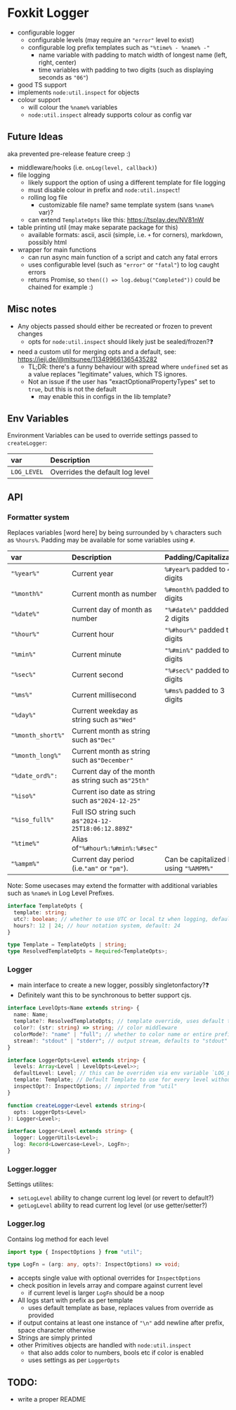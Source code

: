 # Foxkit Logger

- configurable logger
  - configurable levels (may require an `"error"` level to exist)
  - configurable log prefix templates such as `"%time% - %name% -"`
    - name variable with padding to match width of longest name (left, right, center)
    - time variables with padding to two digits (such as displaying seconds as `"06"`)
- good TS support
- implements `node:util.inspect` for objects
- colour support
  - will colour the `%name%` variables
  - `node:util.inspect` already supports colour as config var

## Future Ideas

aka prevented pre-release feature creep :)

- middleware/hooks (i.e. `onLog(level, callback)`)
- file logging
  - likely support the option of using a different template for file logging
  - must disable colour in prefix and `node:util.inspect`!
  - rolling log file
    - customizable file name? same template system (sans `%name%` var)?
  - can extend `TemplateOpts` like this: https://tsplay.dev/NV81nW
- table printing util (may make separate package for this)
  - available formats: ascii, ascii (simple, i.e. `+` for corners), markdown, possibly html
- wrapper for main functions
  - can run async main function of a script and catch any fatal errors
  - uses configurable level (such as `"error"` or `"fatal"`) to log caught errors
  - returns Promise, so `then(() => log.debug("Completed"))` could be chained for example :)

## Misc notes

- Any objects passed should either be recreated or frozen to prevent changes
  - opts for `node:util.inspect` should likely just be sealed/frozen?❓
- need a custom util for merging opts and a default, see: https://ieji.de/@mitsunee/113499661365435282
  - TL;DR: there's a funny behaviour with spread where `undefined` set as a value replaces "legitimate" values, which TS ignores.
  - Not an issue if the user has "exactOptionalPropertyTypes" set to `true`, but this is not the default
    - may enable this in configs in the lib template?

## Env Variables

Environment Variables can be used to override settings passed to `createLogger`:

| var         | Description                     |
| :---------- | :------------------------------ |
| `LOG_LEVEL` | Overrides the default log level |

## API

### Formatter system

Replaces variables [word here] by being surrounded by `%` characters such as `%hours%`. Padding may be available for some variables using `#`.

| var               | Description                                         | Padding/Capitalization                 | Aliases                       |
| :---------------- | :-------------------------------------------------- | :------------------------------------- | :---------------------------- |
| `"%year%"`        | Current year                                        | `%#year%` padded to 4 digits           |
| `"%month%"`       | Current month as number                             | `%#month%` padded to 2 digits          |
| `"%date%"`        | Current day of month as number                      | `"%#date%"` paddded to 2 digits        |
| `"%hour%"`        | Current hour                                        | `"%#hour%"` padded to 2 digits         | `hours`                       |
| `"%min%"`         | Current minute                                      | `"%#min%"` padded to 2 digits          | `mins`, `minute`, `minutes`   |
| `"%sec%"`         | Current second                                      | `"%#sec%"` padded to 2 digits          | `second`, `seconds`           |
| `"%ms%"`          | Current millisecond                                 | `%#ms%` padded to 3 digits             | `millisecond`, `milliseconds` |
| `"%day%"`         | Current weekday as string such as`"Wed"`            |
| `"%month_short%"` | Current month as string such as`"Dec"`              |
| `"%month_long%"`  | Current month as string such as`"December"`         |                                        | `month_full`                  |
| `"%date_ord%": `  | Current day of the month as string such as`"25th"`  |
| `"%iso%"`         | Current iso date as string such as`"2024-12-25"`    |                                        | `iso_short`                   |
| `"%iso_full%"`    | Full ISO string such as`"2024-12-25T18:06:12.889Z"` |                                        | `iso_long`                    |
| `"%time%"`        | Alias of`"%#hour%:%#min%:%#sec"`                    |
| `"%ampm%"`        | Current day period (i.e.`"am"` or `"pm"`).          | Can be capitalized by using `"%AMPM%"` |

Note: Some usecases may extend the formatter with additional variables such as `%name%` in Log Level Prefixes.

```ts
interface TemplateOpts {
  template: string;
  utc?: boolean; // whether to use UTC or local tz when logging, default: false
  hours?: 12 | 24; // hour notation system, default: 24
}

type Template = TemplateOpts | string;
type ResolvedTemplateOpts = Required<TemplateOpts>;
```

### Logger

- main interface to create a new logger, possibly singletonfactory?❓
- Definitely want this to be synchronous to better support cjs.

```ts
interface LevelOpts<Name extends string> {
  name: Name;
  template?: ResolvedTemplateOpts; // template override, uses default template as base
  color?: (str: string) => string; // color middleware
  colorMode?: "name" | "full"; // whether to color name or entire prefix, default: name
  stream?: "stdout" | "stderr"; // output stream, defaults to "stdout"
}

interface LoggerOpts<Level extends string> {
  levels: Array<Level | LevelOpts<Level>>;
  defaultLevel: Level; // this can be overriden via env variable `LOG_LEVEL`
  template: Template; // Default Template to use for every level without one
  inspectOpt?: InspectOptions; // imported from "util"
}

function createLogger<Level extends string>(
  opts: LoggerOpts<Level>
): Logger<Level>;

interface Logger<Level extends string> {
  logger: LoggerUtils<Level>;
  log: Record<Lowercase<Level>, LogFn>;
}
```

### Logger.logger

Settings utilites:

- `setLogLevel` ability to change current log level (or revert to default?)
- `getLogLevel` ability to read current log level (or use getter/setter?)

### Logger.log

Contains log method for each level

```ts
import type { InspectOptions } from "util";

type LogFn = (arg: any, opts?: InspectOptions) => void;
```

- accepts single value with optional overrides for `InspectOptions`
- check position in levels array and compare against current level
  - if current level is larger `LogFn` should be a noop
- All logs start with prefix as per template
  - uses default template as base, replaces values from override as provided
- if output contains at least one instance of `"\n"` add newline after prefix, space character otherwise
- Strings are simply printed
- other Primitives objects are handled with `node:util.inspect`
  - that also adds color to numbers, bools etc if color is enabled
  - uses settings as per `LoggerOpts`

## TODO:

- write a proper README
